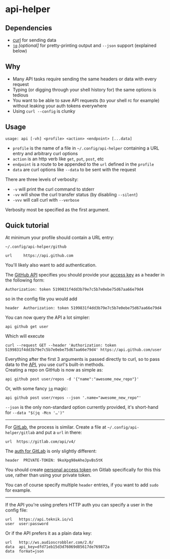 # api-helper

## Dependencies

* [curl](https://curl.haxx.se) for sending data
* [`jq`](https://stedolan.github.io/jq/) *[optional]* for pretty-printing output and `--json` support (explained below)

## Why

* Many API tasks require sending the same headers or data with every request
* Typing (or digging through your shell history for) the same options is tedious
* You want to be able to save API requests (to your shell rc for example) without leaking your auth tokens everywhere
* Using `curl --config` is clunky

## Usage

```
usage: api [-vh] <profile> <action> <endpoint> [...data]
```

* `profile` is the name of a file in `~/.config/api-helper` containing a URL entry and arbitrary curl options
* `action` is an http verb like `get`, `put`, `post`, etc
* `endpoint` is a route to be appended to the `url` defined in the `profile`
* `data` are curl options like `--data`  to be sent with the request

There are three levels of verbosity:
* `-v` will print the curl command to stderr
* `-vv` will show the curl transfer status (by disabling `--silent`)
* `-vvv` will call curl with `--verbose`

Verbosity most be specified as the first argument.

## Quick tutorial

At minimum your profile should contain a URL entry:

```
~/.config/api-helper/github

url		https://api.github.com
```

You'll likely also want to add authentication.

The [GitHub API](https://developer.github.com/guides/getting-started/) specifies you should provide your [access key](https://github.com/settings/tokens) as a header in the following form:

```
Authorization: token 5199831f4dd3b79e7c5b7e0ebe75d67aa66e79d4
```

so in the config file you would add

```
header  Authorization: token 5199831f4dd3b79e7c5b7e0ebe75d67aa66e79d4
```

You can now query the API a lot simpler:

```
api github get user
```

Which will execute

````
curl --request GET --header 'Authorization: token 5199831f4dd3b79e7c5b7e0ebe75d67aa66e79d4' https://api.github.com/user
````

Everything after the first 3 arguments is passed directly to curl, so to pass data to the [API](https://developer.github.com/api/), you use curl's built-in methods.  
Creating a repo on GitHub is now as simple as:

```
api github post user/repos -d '{"name":"awesome_new_repo"}'
```

Or, with some fancy [`jq`](https://stedolan.github.io/jq/) magic:

```
api github post user/repos --json '.name="awesome_new_repo"'
```

`--json` is the only non-standard option currently provided, it's short-hand for `--data "$(jq -Mcn '…')"`

---

For [GitLab](https://docs.gitlab.com/ce/api/README.html), the process is similar. Create a file at `~/.config/api-helper/gitlab` and put a `url` in there:

```
url  https://gitlab.com/api/v4/
```

The [auth for GitLab](https://docs.gitlab.com/ce/api/README.html#authentication) is only slightly different:

```
header  PRIVATE-TOKEN: 9koXpg98eAheJpvBs5tK
```

You should create [personal access token](https://gitlab.com/profile/personal_access_tokens) on Gitlab specifically for this this use, rather than using your private token.

You can of course specify multiple `header` entries, if you want to add `sudo` for example.

---

If the API you're using prefers HTTP auth you can specify a user in the config file: 

```
url   https://api.teknik.io/v1
user  user:password
```

Or if the API prefers it as a plain data key:

```
url   http://ws.audioscrobbler.com/2.0/
data  api_key=dfd71eb15d3d76069d85617de769872a
data  format=json
```
